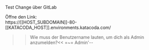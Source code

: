 Test Change über GitLab

Öffne den Link:  
https://[[HOST_SUBDOMAIN]]-80-[[KATACODA_HOST]].environments.katacoda.com/

>>Wie muss der Benutzername lauten, um dich als Admin anzumelden?<<
=~= Admin'-- 